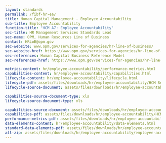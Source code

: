 ```yaml
---
layout: standards
permalink: /fibf-hr-ea/
title: Human Capital Management - Employee Accountability
sub-title: Employee Accountability
function-title: "HCM A7: Employee Accountability"
sec-title: HR Management Services Standards Lead
sec-name: OPM, Human Resources Line of Business
contact: HRLoB@opm.gov
sec-website: www.opm.gov/services-for-agencies/hr-line-of-business/
sec-website-href: https://www.opm.gov/services-for-agencies/hr-line-of-business/
sec-references: Human Capital Business Reference Model
sec-references-href: https://www.opm.gov/services-for-agencies/hr-line-of-business/hc-business-reference-model/

metrics-content: hr/employee-accountability/performance-metrics.html
capabilities-content: hr/employee-accountability/capabilities.html
lifecycle-content: hr/employee-accountability/lifecycle.html
lifecycle-pdf: assets/files/downloads/hr/employee-accountability/HCM Service Measures_A7 (Employee Relations & Continuous Vetting).xlsx
lifecycle-source-document: assets/files/downloads/hr/employee-accountability/HCM Service Measures_A7 (Employee Relations & Continuous Vetting).xlsx

capabilities-source-document-type: xls
lifecycle-source-document-type: xls

capabilities-source-document: assets/files/downloads/hr/employee-accountability/HCM Business Capabilities_A7 (Employee Relations & Continuous Vetting).xlsx
capabilities-pdf: assets/files/downloads/hr/employee-accountability/HCM Business Capabilities_A7 (Employee Relations & Continuous Vetting).xlsx
performance-metrics-pdf: assets/files/downloads/hr/employee-accountability/HCM Service Measures_A7 (Employee Relations & Continuous Vetting).xlsx
data-elements-content: hr/employee-accountability/data-elements.html
standard-data-elements-pdf: assets/files/downloads/hr/employee-accountability/HCM Data Elements_A7 (Employee Relations & Continuous Vetting).xlsx
all-zip: assets/files/downloads/hr/employee-accountability/employee-accountability.zip
---
```

